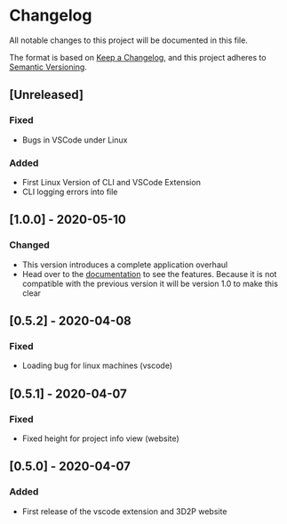 # Changelog
All notable changes to this project will be documented in this file.

The format is based on [Keep a Changelog](https://keepachangelog.com/en/1.0.0/),
and this project adheres to [Semantic Versioning](https://semver.org/spec/v2.0.0.html).

## [Unreleased]
### Fixed
- Bugs in VSCode under Linux

### Added
- First Linux Version of CLI and VSCode Extension
- CLI logging errors into file

## [1.0.0] - 2020-05-10
### Changed
- This version introduces a complete application overhaul
- Head over to the [documentation](https://3d2p.net/Documentation) to see the features. Because it is not compatible with the previous version it will be version 1.0 to make this clear

## [0.5.2] - 2020-04-08
### Fixed
- Loading bug for linux machines (vscode)

## [0.5.1] - 2020-04-07
### Fixed
- Fixed height for project info view (website) 

## [0.5.0] - 2020-04-07
### Added
- First release of the vscode extension and 3D2P website